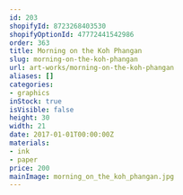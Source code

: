 ```yaml
---
id: 203
shopifyId: 8723268403530
shopifyOptionId: 47772441542986
order: 363
title: Morning on the Koh Phangan
slug: morning-on-the-koh-phangan
url: art-works/morning-on-the-koh-phangan
aliases: []
categories:
- graphics
inStock: true
isVisible: false
height: 30
width: 21
date: 2017-01-01T00:00:00Z
materials:
- ink
- paper
price: 200
mainImage: morning_on_the_koh_phangan.jpg
---
```

